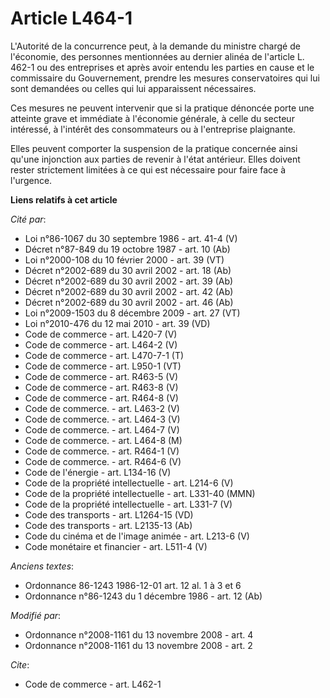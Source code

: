 # Article L464-1

L'Autorité de la concurrence peut, à la demande du ministre chargé de l'économie, des personnes mentionnées au dernier alinéa
de l'article L. 462-1 ou des entreprises et après avoir entendu les parties en cause et le commissaire du Gouvernement,
prendre les mesures conservatoires qui lui sont demandées ou celles qui lui apparaissent nécessaires. 

Ces mesures ne peuvent intervenir que si la pratique dénoncée porte une atteinte grave et immédiate à l'économie générale, à
celle du secteur intéressé, à l'intérêt des consommateurs ou à l'entreprise plaignante. 

Elles peuvent comporter la suspension de la pratique concernée ainsi qu'une injonction aux parties de revenir à l'état
antérieur. Elles doivent rester strictement limitées à ce qui est nécessaire pour faire face à l'urgence.

**Liens relatifs à cet article**

_Cité par_:

  - Loi n°86-1067 du 30 septembre 1986 - art. 41-4 (V)
  - Décret n°87-849 du 19 octobre 1987 - art. 10 (Ab)
  - Loi n°2000-108 du 10 février 2000 - art. 39 (VT)
  - Décret n°2002-689 du 30 avril 2002 - art. 18 (Ab)
  - Décret n°2002-689 du 30 avril 2002 - art. 39 (Ab)
  - Décret n°2002-689 du 30 avril 2002 - art. 42 (Ab)
  - Décret n°2002-689 du 30 avril 2002 - art. 46 (Ab)
  - Loi n°2009-1503 du 8 décembre 2009 - art. 27 (VT)
  - Loi n°2010-476 du 12 mai 2010 - art. 39 (VD)
  - Code de commerce - art. L420-7 (V)
  - Code de commerce - art. L464-2 (V)
  - Code de commerce - art. L470-7-1 (T)
  - Code de commerce - art. L950-1 (VT)
  - Code de commerce - art. R463-5 (V)
  - Code de commerce - art. R463-8 (V)
  - Code de commerce - art. R464-8 (V)
  - Code de commerce. - art. L463-2 (V)
  - Code de commerce. - art. L464-3 (V)
  - Code de commerce. - art. L464-7 (V)
  - Code de commerce. - art. L464-8 (M)
  - Code de commerce. - art. R464-1 (V)
  - Code de commerce. - art. R464-6 (V)
  - Code de l'énergie - art. L134-16 (V)
  - Code de la propriété intellectuelle - art. L214-6 (V)
  - Code de la propriété intellectuelle - art. L331-40 (MMN)
  - Code de la propriété intellectuelle - art. L331-7 (V)
  - Code des transports - art. L1264-15 (VD)
  - Code des transports - art. L2135-13 (Ab)
  - Code du cinéma et de l'image animée - art. L213-6 (V)
  - Code monétaire et financier - art. L511-4 (V)

_Anciens textes_:

  - Ordonnance 86-1243 1986-12-01 art. 12 al. 1 à 3 et 6
  - Ordonnance n°86-1243 du 1 décembre 1986 - art. 12 (Ab)

_Modifié par_:

  - Ordonnance n°2008-1161 du 13 novembre 2008 - art. 4
  - Ordonnance n°2008-1161 du 13 novembre 2008 - art. 2

_Cite_:

  - Code de commerce - art. L462-1

